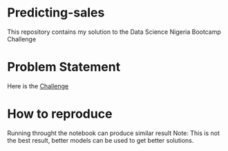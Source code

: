 # Predicting-sales
This repository contains my solution to the Data Science Nigeria Bootcamp Challenge
# Problem Statement
Here is the [Challenge](https://www.kaggle.com/c/dsn2018intercampus)
# How to reproduce
Running throught the notebook can produce similar result 
Note: This is not the best result, better models can be used to get better solutions.
